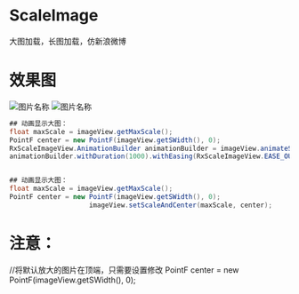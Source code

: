 # ScaleImage
大图加载，长图加载，仿新浪微博

# 效果图
![图片名称](https://github.com/dengdaoyus/ScaleImage/blob/master/gif/1513221665024.gif?raw=true)
![图片名称](https://github.com/dengdaoyus/ScaleImage/blob/master/gif/1513221730779.gif?raw=true)

```java
## 动画显示大图：
float maxScale = imageView.getMaxScale();
PointF center = new PointF(imageView.getSWidth(), 0);                  
RxScaleImageView.AnimationBuilder animationBuilder = imageView.animateScaleAndCenter(maxScale, center);                   
animationBuilder.withDuration(1000).withEasing(RxScaleImageView.EASE_OUT_QUAD).withInterruptible(false).start();


## 动画显示大图：
float maxScale = imageView.getMaxScale();
PointF center = new PointF(imageView.getSWidth(), 0);
                    imageView.setScaleAndCenter(maxScale, center);
```

# 注意：
//将默认放大的图片在顶端，只需要设置修改
PointF center = new PointF(imageView.getSWidth(), 0); 

